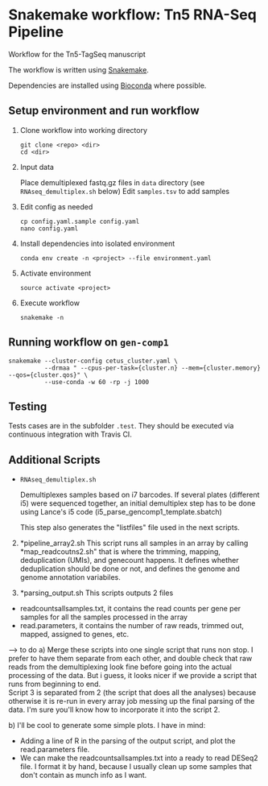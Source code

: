 # Snakemake workflow: Tn5 RNA-Seq Pipeline

Workflow for the Tn5-TagSeq manuscript

The workflow is written using [Snakemake](https://snakemake.readthedocs.io/).

Dependencies are installed using [Bioconda](https://bioconda.github.io/) where possible.

## Setup environment and run workflow

1.  Clone workflow into working directory

    ```
    git clone <repo> <dir>
    cd <dir>
    ```

2.  Input data

    Place demultiplexed fastq.gz files in `data` directory (see `RNAseq_demultiplex.sh` below)
    Edit `samples.tsv` to add samples

3.  Edit config as needed

    ```
    cp config.yaml.sample config.yaml
    nano config.yaml
    ```

4.  Install dependencies into isolated environment

    ```
    conda env create -n <project> --file environment.yaml
    ```

5.  Activate environment

    ```
    source activate <project>
    ```

6.  Execute workflow

    ```
    snakemake -n
    ```


## Running workflow on `gen-comp1`

```
snakemake --cluster-config cetus_cluster.yaml \
          --drmaa " --cpus-per-task={cluster.n} --mem={cluster.memory} --qos={cluster.qos}" \
          --use-conda -w 60 -rp -j 1000
```

## Testing

Tests cases are in the subfolder `.test`. They should be executed via continuous integration with Travis CI.


## Additional Scripts

 * `RNAseq_demultiplex.sh`

    Demultiplexes samples based on i7 barcodes. If several plates (different i5) were sequenced together, an initial demultiplex step has to be done using Lance's i5 code (i5_parse_gencomp1_template.sbatch)

    This step also generates the "listfiles" file used in the next scripts.

2. *pipeline_array2.sh
This script runs all samples in an array by calling *map_readcoutns2.sh" that is where the trimming, mapping, deduplication (UMIs), and genecount happens.
It defines whether deduplication should be done or not, and defines the genome and genome annotation variabiles.

3. *parsing_output.sh
This scripts outputs 2 files
- readcountsallsamples.txt, it contains the read counts per gene per samples for all the samples processed in the array
- read.parameters, it contains the number of raw reads, trimmed out, mapped, assigned to genes, etc.


--> to do
a)  Merge these scripts into one single script that runs non stop. I prefer to have them separate from each other, and double check that raw reads from the demultiplexing look fine before going into the actual processing of the data. But i guess, it looks nicer if we provide a script that runs from beginning to end.  
Script 3 is separated from 2 (the script that does all the analyses) because otherwise it is re-run in every array job messing up the final parsing of the data. I'm sure you'll know how to incorporate it into the script 2.

b) I'll be cool to generate some simple plots. I have in mind:
- Adding a line of R in the parsing of the output script, and plot the read.parameters file.
- We can make the readcountsallsamples.txt into a ready to read DESeq2 file. I format it by hand, because I usually clean up some samples that don't contain as munch info as I want.
